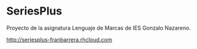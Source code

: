 SeriesPlus
===================

Proyecto de la asignatura Lenguaje de Marcas de IES Gonzalo Nazareno.

http://seriesplus-franbarrera.rhcloud.com
